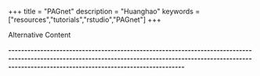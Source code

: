 +++
title = "PAGnet"
description = "Huanghao"
keywords = ["resources","tutorials","rstudio","PAGnet"]
+++

<div align=left>

<object data="http://144.214.26.35:8238/PAGnet/" width="1200" height="1400" type="text/html">
    Alternative Content
</object>

<br>

**---------------------------------------------------------------------------------------------------------------------------------------------------------------------------------------------------------------**

<br><br><br>

